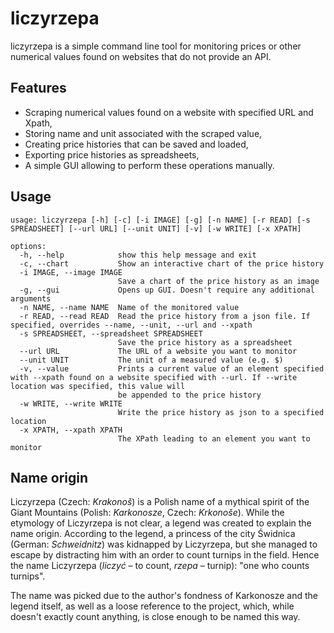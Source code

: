 # liczyrzepa

liczyrzepa is a simple command line tool for monitoring prices or other numerical values found on websites that do not provide an API.

## Features

- Scraping numerical values found on a website with specified URL and Xpath,
- Storing name and unit associated with the scraped value,
- Creating price histories that can be saved and loaded,
- Exporting price histories as spreadsheets,
- A simple GUI allowing to perform these operations manually.

## Usage

```
usage: liczyrzepa [-h] [-c] [-i IMAGE] [-g] [-n NAME] [-r READ] [-s SPREADSHEET] [--url URL] [--unit UNIT] [-v] [-w WRITE] [-x XPATH]

options:
  -h, --help            show this help message and exit
  -c, --chart           Show an interactive chart of the price history
  -i IMAGE, --image IMAGE
                        Save a chart of the price history as an image
  -g, --gui             Opens up GUI. Doesn't require any additional arguments
  -n NAME, --name NAME  Name of the monitored value
  -r READ, --read READ  Read the price history from a json file. If specified, overrides --name, --unit, --url and --xpath
  -s SPREADSHEET, --spreadsheet SPREADSHEET
                        Save the price history as a spreadsheet
  --url URL             The URL of a website you want to monitor
  --unit UNIT           The unit of a measured value (e.g. $)
  -v, --value           Prints a current value of an element specified with --xpath found on a website specified with --url. If --write location was specified, this value will
                        be appended to the price history
  -w WRITE, --write WRITE
                        Write the price history as json to a specified location
  -x XPATH, --xpath XPATH
                        The XPath leading to an element you want to monitor
```

## Name origin

Liczyrzepa (Czech: _Krakonoš_) is a Polish name of a mythical spirit of the Giant Mountains (Polish: _Karkonosze_, Czech: _Krkonoše_). While the etymology of Liczyrzepa is not clear, a legend was created to explain the name origin. According to the legend, a princess of the city Świdnica (German: _Schweidnitz_) was kidnapped by Liczyrzepa, but she managed to escape by distracting him with an order to count turnips in the field. Hence the name Liczyrzepa (_liczyć_ – to count, _rzepa_ – turnip): "one who counts turnips".

The name was picked due to the author's fondness of Karkonosze and the legend itself, as well as a loose reference to the project, which, while doesn't exactly count anything, is close enough to be named this way.

